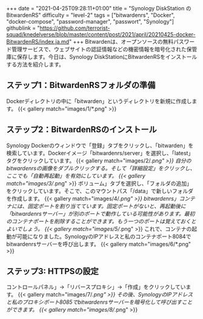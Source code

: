+++
date = "2021-04-25T09:28:11+01:00"
title = "Synology DiskStation の BitwardenRS"
difficulty = "level-2"
tags = ["bitwardenrs", "Docker", "docker-compose", "password-manager", "passwort", "Synology"]
githublink = "https://github.com/terrorist-squad/knedelverse/blob/master/content/post/2021/april/20210425-docker-BitwardenRS/index.ja.md"
+++
Bitwardenは、オープンソースの無料パスワード管理サービスで、ウェブサイトの認証情報などの機密情報を暗号化された保管庫に保存します。今日は、Synology DiskStationにBitwardenRSをインストールする方法を紹介します。
## ステップ1：BitwardenRSフォルダの準備
Dockerディレクトリの中に「bitwarden」というディレクトリを新規に作成します。
{{< gallery match="images/1/*.png" >}}

## ステップ2：BitwardenRSのインストール
Synology Dockerのウィンドウで「登録」タブをクリックし、「bitwarden」を検索しています。Dockerイメージ「bitwardenrs/server」を選択し、「latest」タグをクリックしています。
{{< gallery match="images/2/*.png" >}}
自分のbitwardenrsの画像をダブルクリックする。そして「詳細設定」をクリックし、ここでも「自動再起動」を有効にしています。
{{< gallery match="images/3/*.png" >}}
ボリューム」タブを選択し、「フォルダの追加」をクリックしています。そこで、このマウントパス「/data」で新しいフォルダを作成します。
{{< gallery match="images/4/*.png" >}}
bitwardenrs」コンテナには、固定ポートを割り当てています。固定ポートがないと、再起動後に「bitwardenrsサーバー」が別のポートで動作している可能性があります。最初のコンテナポートを削除することができます。もう一つのポートは覚えておくとよいでしょう。
{{< gallery match="images/5/*.png" >}}
これで、コンテナの起動が可能になりました。SynologyのIPアドレスと私のコンテナポート8084でbitwardenrsサーバーを呼び出します。
{{< gallery match="images/6/*.png" >}}

## ステップ3: HTTPSの設定
コントロールパネル」→「リバースプロキシ」→「作成」をクリックしています。
{{< gallery match="images/7/*.png" >}}
その後、SynologyのIPアドレスと私のプロキシポート8085でbitwardenrsサーバーを暗号化して呼び出すことができます。
{{< gallery match="images/8/*.png" >}}
